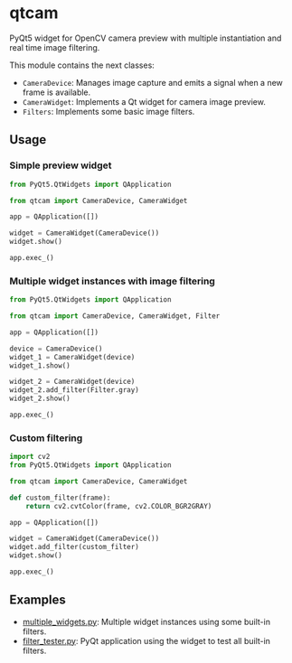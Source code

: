 # qtcam
PyQt5 widget for OpenCV camera preview with multiple instantiation and real
time image filtering.

This module contains  the next classes:
  * `CameraDevice`: Manages image capture and emits a signal when a new frame
  is available.
  * `CameraWidget`: Implements a Qt widget for camera image preview.
  * `Filters`: Implements some basic image filters.
  
## Usage
### Simple preview widget 
```python
from PyQt5.QtWidgets import QApplication

from qtcam import CameraDevice, CameraWidget

app = QApplication([])

widget = CameraWidget(CameraDevice())
widget.show()

app.exec_()
```

### Multiple widget instances with image filtering
```python
from PyQt5.QtWidgets import QApplication

from qtcam import CameraDevice, CameraWidget, Filter

app = QApplication([])

device = CameraDevice()
widget_1 = CameraWidget(device)
widget_1.show()

widget_2 = CameraWidget(device)
widget_2.add_filter(Filter.gray)
widget_2.show()

app.exec_()
```

### Custom filtering
```python
import cv2
from PyQt5.QtWidgets import QApplication

from qtcam import CameraDevice, CameraWidget

def custom_filter(frame):
    return cv2.cvtColor(frame, cv2.COLOR_BGR2GRAY)

app = QApplication([])

widget = CameraWidget(CameraDevice())
widget.add_filter(custom_filter)
widget.show()

app.exec_()
```

## Examples
 * [multiple_widgets.py](multiple_widgets.py): Multiple widget instances using
 some built-in filters.
 * [filter_tester.py](filter_tester.py): PyQt application using the widget to 
 test all built-in filters.